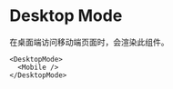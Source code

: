 
# Desktop Mode

在桌面端访问移动端页面时，会渲染此组件。

```tsx | pure
<DesktopMode>
  <Mobile />
</DesktopMode>
```

<code src="../demos/DesktopMode-basic.tsx"></code>
